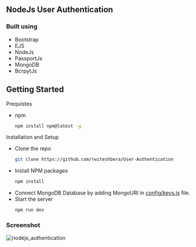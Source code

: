 ## NodeJs User Authentication

### Built using
- Bootstrap
- EJS
- NodeJs
- PassportJs
- MongoDB
- BcrpytJs

## Getting Started
Prequistes
- npm
    ```bash
    npm install npm@latest -g
    ```
Installation and Setup
- Clone the repo
    ```bash
    git clone https://github.com/rwiteshbera/User-Authentication
    ```
- Install NPM packages
    ```bash
    npm install
    ```
- Connect MongoDB Database by adding MongoURI in [config/keys.js](config/keys.js) file.
- Start the server
    ```bash
    npm run dev
    ```


### Screenshot
![nodejs_authentication](https://user-images.githubusercontent.com/73098407/147598727-fc7382af-74ef-4c42-a7e2-c462e5d9e15d.png)